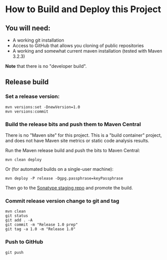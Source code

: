 # How to Build and Deploy this Project

## You will need:

- A working git installation
- Access to GitHub that allows you cloning of public repositories
- A working and somewhat current maven installation (tested with Maven 3.2.3)

**Note** that there is no "developer build".

## Release build

### Set a release version:

    mvn versions:set -DnewVersion=1.0
    mvn versions:commit

### Build the release bits and push them to Maven Central

There is no "Maven site" for this project. This is a "build container" project, and does not have Maven site metrics or
static code analysis results.

Run the Maven release build and push the bits to Maven Central:

    mvn clean deploy
    
Or (for automated builds on a single-user machine):

    mvn deploy -P release -Dgpg.passphrase=keyPassphrase
        
Then go to the [Sonatype staging repo](https://oss.sonatype.org/) and promote the build.

### Commit release version change to git and tag

    mvn clean
    git status
    git add . -A
    git commit -m "Release 1.0 prep"
    git tag -a 1.0 -m "Release 1.0"

### Push to GitHub

    git push
